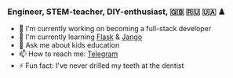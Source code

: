 ### Engineer, STEM-teacher, DIY-enthusiast, 🇬🇧 🇷🇺 🇺🇦 ♟

- 🔭 I'm currently working on becoming a full-stack developer
- 🌱 I'm currently learning [Flask](https://flask.palletsprojects.com/en/2.2.x/) & [Jango](https://www.djangoproject.com)
- 💬 Ask me about kids education
- 📫 How to reach me: [Telegram](https://t.me/thedisciple)
- ⚡ Fun fact: I've never drilled my teeth at the dentist

